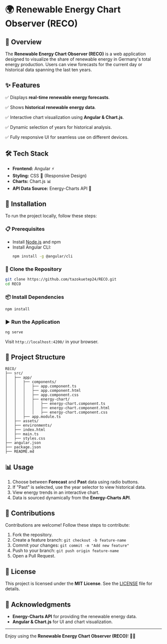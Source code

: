 # 🌍 Renewable Energy Chart Observer (RECO)

## 📌 Overview

The **Renewable Energy Chart Observer (RECO)** is a web application designed to visualize the share of renewable energy in Germany's total energy production. Users can view forecasts for the current day or historical data spanning the last ten years.

## ✨ Features

✅ Displays **real-time renewable energy forecasts**.  

✅ Shows **historical renewable energy data**.  

✅ Interactive chart visualization using **Angular & Chart.js**.  

✅ Dynamic selection of years for historical analysis.  

✅ Fully responsive UI for seamless use on different devices.  


## 🛠️ Tech Stack

- **Frontend:** Angular ⚡
- **Styling:** CSS 🎨 (Responsive Design)
- **Charts:** Chart.js 📊
- **API Data Source:** Energy-Charts API 🔌

## 🚀 Installation

To run the project locally, follow these steps:

### 📋 Prerequisites

- Install [Node.js](https://nodejs.org/) and npm
- Install Angular CLI:
  ```sh
  npm install -g @angular/cli
  ```

### 📂 Clone the Repository

```sh
git clone https://github.com/tazokuetep24/RECO.git
cd RECO
```

### 📦 Install Dependencies

```sh
npm install
```

### ▶️ Run the Application

```sh
ng serve
```

Visit `http://localhost:4200/` in your browser.

## 📁 Project Structure

```
RECO/
├── src/
│   ├── app/
│   │   ├── components/
│   │   │   ├── app.component.ts
│   │   │   ├── app.component.html
│   │   │   ├── app.component.css
│   │   │   ├── energy-chart/
│   │   │   │   ├── energy-chart.component.ts
│   │   │   │   ├── energy-chart.component.html
│   │   │   │   ├── energy-chart.component.css
│   │   ├── app.module.ts
│   ├── assets/
│   ├── environments/
│   ├── index.html
│   ├── main.ts
│   ├── styles.css
├── angular.json
├── package.json
├── README.md
```

## 📊 Usage

1. Choose between **Forecast** and **Past** data using radio buttons.
2. If "Past" is selected, use the year selector to view historical data.
3. View energy trends in an interactive chart.
4. Data is sourced dynamically from the **Energy-Charts API**.

## 🤝 Contributions

Contributions are welcome! Follow these steps to contribute:

1. Fork the repository.
2. Create a feature branch: `git checkout -b feature-name`
3. Commit your changes: `git commit -m "Add new feature"`
4. Push to your branch: `git push origin feature-name`
5. Open a Pull Request.

## 📜 License

This project is licensed under the **MIT License**. See the [LICENSE](LICENSE) file for details.

## 🙏 Acknowledgments

- **Energy-Charts API** for providing the renewable energy data.
- **Angular & Chart.js** for UI and chart visualization.

---

Enjoy using the **Renewable Energy Chart Observer (RECO)**! 🚀🌿

